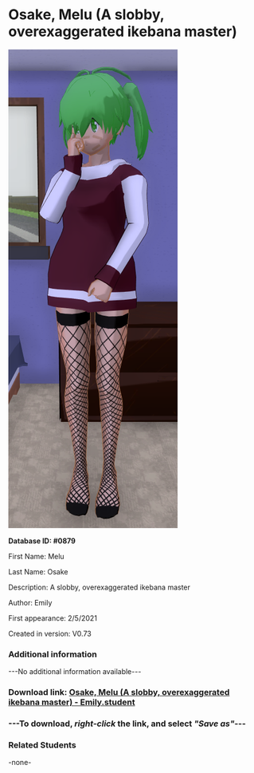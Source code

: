 # Osake, Melu (A slobby, overexaggerated ikebana master)

<img src="../../Files/Images/Osake, Melu (A slobby, overexaggerated ikebana master).png" title="Osake, Melu (A slobby, overexaggerated ikebana master) - Emily">

**Database ID: #0879**

First Name: Melu

Last Name: Osake

Description: A slobby, overexaggerated ikebana master

Author: Emily

First appearance: 2/5/2021

Created in version: V0.73

### Additional information

---No additional information available---

### Download link: <a href="https://raw.githubusercontent.com/Arbiter1223/Daigaku-Gurashi-Custom-Students/master/Files/Student%20Files/Osake%2C%20Melu%20(A%20slobby%2C%20overexaggerated%20ikebana%20master)%20-%20Emily.student">Osake, Melu (A slobby, overexaggerated ikebana master) - Emily.student</a>

### ---**To download, _right-click_ the link, and select _"Save as"_**---

### Related Students

-none-
